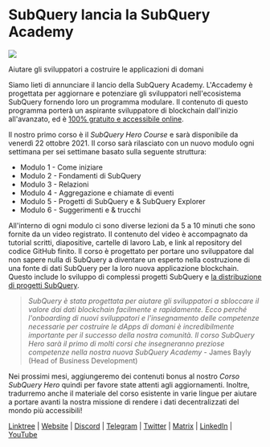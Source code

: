 # SubQuery lancia la SubQuery Academy

![](https://miro.medium.com/max/700/1*5zmCSCrmqL2gGE-BP_6rDQ.png)

Aiutare gli sviluppatori a costruire le applicazioni di domani

Siamo lieti di annunciare il lancio della SubQuery Academy. L'Accademy è progettata per aggiornare e potenziare gli sviluppatori nell'ecosistema SubQuery fornendo loro un programma modulare. Il contenuto di questo programma porterà un aspirante sviluppatore di blockchain dall'inizio all'avanzato, ed è [100% gratuito e accessibile online](https://doc.subquery.network/).

Il nostro primo corso è il *SubQuery Hero Course*  e sarà disponibile da venerdì 22 ottobre 2021. Il corso sarà rilasciato con un nuovo modulo ogni settimana per sei settimane basato sulla seguente struttura:

-   Modulo 1 - Come iniziare
-   Modulo 2 - Fondamenti di SubQuery
-   Modulo 3 - Relazioni
-   Modulo 4 - Aggregazione e chiamate di eventi
-   Modulo 5 - Progetti di SubQuery e & SubQuery Explorer
-   Modulo 6 - Suggerimenti e & trucchi

All'interno di ogni modulo ci sono diverse lezioni da 5 a 10 minuti che sono fornite da un video registrato. Il contenuto del video è accompagnato da tutorial scritti, diapositive, cartelle di lavoro Lab, e link al repository del codice GitHub finito. Il corso è progettato per portare uno sviluppatore dal non sapere nulla di SubQuery a diventare un esperto nella costruzione di una fonte di dati SubQuery per la loro nuova applicazione blockchain. Questo include lo sviluppo di complessi progetti SubQuery e [la distribuzione di progetti SubQuery](https://project.subquery.network/).
> *SubQuery è stata progettata per aiutare gli sviluppatori a sbloccare il valore dai dati blockchain facilmente e rapidamente. Ecco perché l'onboarding di nuovi sviluppatori e l'insegnamento delle competenze necessarie per costruire le dApps di domani è incredibilmente importante per il successo della nostra comunità. Il corso SubQuery Hero sarà il primo di molti corsi che insegneranno preziose competenze nella nostra nuova SubQuery Academy* - James Bayly (Head of Business Development)

Nei prossimi mesi, aggiungeremo dei contenuti bonus al nostro *Corso SubQuery Hero* quindi per favore state attenti agli aggiornamenti. Inoltre, tradurremo anche il materiale del corso esistente in varie lingue per aiutare a portare avanti la nostra missione di rendere i dati decentralizzati del mondo più accessibili!

[Linktree](https://linktr.ee/subquerynetwork)  |  [Website](https://subquery.network/)  |  [Discord](https://discord.com/invite/78zg8aBSMG)  |  [Telegram](https://t.me/subquerynetwork)  |  [Twitter](https://twitter.com/subquerynetwork)  |  [Matrix](https://matrix.to/#/#subquery:matrix.org)  |  [LinkedIn](https://www.linkedin.com/company/subquery)  |  [YouTube](https://www.youtube.com/channel/UCi1a6NUUjegcLHDFLr7CqLw)
